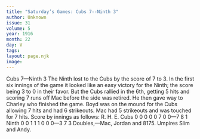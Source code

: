 ```yaml
---
title: "Saturday’s Games: Cubs 7--Ninth 3"
author: Unknown
issue: 31
volume: 5
year: 1916
month: 22
day: V
tags:
layout: page.njk
image:
---
```

Cubs 7—Ninth 3      The Ninth lost to the Cubs by the score of 7 to 3.    In the first six innings of the game it looked like an easy victory for the Ninth; the score being 3 to 0 in their favor.    But the Cubs rallied in the 6th, getting 5 hits and scoring 7 runs off Mac before the side was retired. He then gave way to Charley who finished the game.    Boyd was on the mound for the Cubs allowing 7 hits and had 6 strikeouts. Mac had 5 strikeouts and was touched for 7 hits.    Score by innings as follows:   R. H. E. Cubs 0 0 0 0 0 7 0 0—7 8 1 Ninth 0 0 1 1 1 0 0 0—3 7 3   Doubles,—Mac, Jordan and 8175.   Umpires Slim and Andy.




